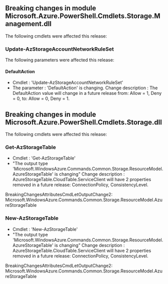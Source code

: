 ## Breaking changes in module Microsoft.Azure.PowerShell.Cmdlets.Storage.Management.dll

 The following cmdlets were affected this release:




### **Update-AzStorageAccountNetworkRuleSet**
The following parameters were affected this release:
#### **DefaultAction**
 - Cmdlet : 'Update-AzStorageAccountNetworkRuleSet'
 - The parameter : 'DefaultAction' is changing.
	Change description : The DefaultAction value will change in a future release from: Allow = 1, Deny = 0, to: Allow = 0, Deny = 1.




## Breaking changes in module Microsoft.Azure.PowerShell.Cmdlets.Storage.dll

 The following cmdlets were affected this release:




### **Get-AzStorageTable**
 - Cmdlet : 'Get-AzStorageTable'
 - "The output type 'Microsoft.WindowsAzure.Commands.Common.Storage.ResourceModel.AzureStorageTable' is changing"
	Change description : AzureStorageTable.CloudTable.ServiceClient will have 2 properties removed in a future release: ConnectionPolicy, ConsistencyLevel.


BreakingChangesAttributesCmdLetOutputChange2: Microsoft.WindowsAzure.Commands.Common.Storage.ResourceModel.AzureStorageTable





### **New-AzStorageTable**
 - Cmdlet : 'New-AzStorageTable'
 - "The output type 'Microsoft.WindowsAzure.Commands.Common.Storage.ResourceModel.AzureStorageTable' is changing"
	Change description : AzureStorageTable.CloudTable.ServiceClient will have 2 properties removed in a future release: ConnectionPolicy, ConsistencyLevel.


BreakingChangesAttributesCmdLetOutputChange2: Microsoft.WindowsAzure.Commands.Common.Storage.ResourceModel.AzureStorageTable




